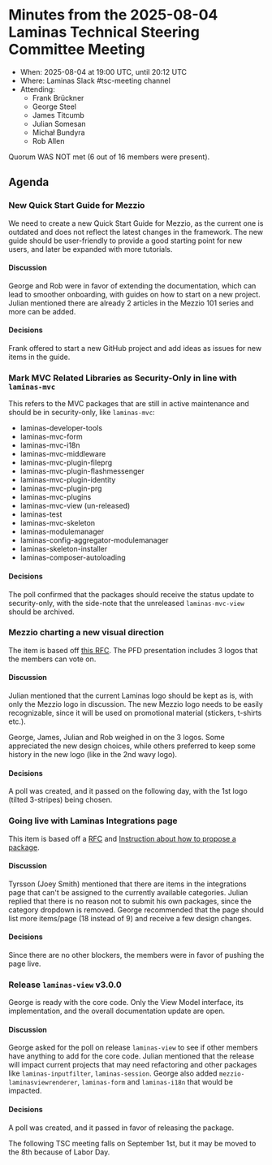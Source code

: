 # Minutes from the 2025-08-04 Laminas Technical Steering Committee Meeting

- When: 2025-08-04 at 19:00 UTC, until 20:12 UTC
- Where: Laminas Slack #tsc-meeting channel
- Attending:
    - Frank Brückner
    - George Steel
    - James Titcumb
    - Julian Somesan
    - Michał Bundyra
    - Rob Allen

Quorum WAS NOT met (6 out of 16 members were present).

## Agenda

### New Quick Start Guide for Mezzio

We need to create a new Quick Start Guide for Mezzio, as the current one is outdated and does not reflect the latest changes in the framework.
The new guide should be user-friendly to provide a good starting point for new users, and later be expanded with more tutorials.

#### Discussion

George and Rob were in favor of extending the documentation, which can lead to smoother onboarding, with guides on how to start on a new project.
Julian mentioned there are already 2 articles in the Mezzio 101 series and more can be added.

#### Decisions

Frank offered to start a new GitHub project and add ideas as issues for new items in the guide.

### Mark MVC Related Libraries as Security-Only in line with `laminas-mvc`

This refers to the MVC packages that are still in active maintenance and should be in security-only, like `laminas-mvc`:

- laminas-developer-tools
- laminas-mvc-form
- laminas-mvc-i18n
- laminas-mvc-middleware
- laminas-mvc-plugin-fileprg
- laminas-mvc-plugin-flashmessenger
- laminas-mvc-plugin-identity
- laminas-mvc-plugin-prg
- laminas-mvc-plugins
- laminas-mvc-view (un-released)
- laminas-test
- laminas-mvc-skeleton
- laminas-modulemanager
- laminas-config-aggregator-modulemanager
- laminas-skeleton-installer
- laminas-composer-autoloading

#### Decisions

The poll confirmed that the packages should receive the status update to security-only, with the side-note that the unreleased `laminas-mvc-view` should be archived.

### Mezzio charting a new visual direction

The item is based off [this RFC](https://github.com/laminas/getlaminas.org/issues/298).
The PFD presentation includes 3 logos that the members can vote on.

#### Discussion

Julian mentioned that the current Laminas logo should be kept as is, with only the Mezzio logo in discussion.
The new Mezzio logo needs to be easily recognizable, since it will be used on promotional material (stickers, t-shirts etc.).

George, James, Julian and Rob weighed in on the 3 logos.
Some appreciated the new design choices, while others preferred to keep some history in the new logo (like in the 2nd wavy logo).

#### Decisions

A poll was created, and it passed on the following day, with the 1st logo (tilted 3-stripes) being chosen.

### Going live with Laminas Integrations page

This item is based off a [RFC](https://github.com/laminas/getlaminas.org/pull/226) and [Instruction about how to propose a package](https://github.com/laminas/getlaminas.org/blob/preview-1/ADD_INTEGRATION.md).

#### Discussion

Tyrsson (Joey Smith) mentioned that there are items in the integrations page that can't be assigned to the currently available categories.
Julian replied that there is no reason not to submit his own packages, since the category dropdown is removed.
George recommended that the page should list more items/page (18 instead of 9) and receive a few design changes.

#### Decisions

Since there are no other blockers, the members were in favor of pushing the page live.

### Release `laminas-view` v3.0.0

George is ready with the core code.
Only the View Model interface, its implementation, and the overall documentation update are open.

#### Discussion

George asked for the poll on release `laminas-view` to see if other members have anything to add for the core code.
Julian mentioned that the release will impact current projects that may need refactoring and other packages like `laminas-inputfilter`, `laminas-session`.
George also added `mezzio-laminasviewrenderer`, `laminas-form` and `laminas-i18n` that would be impacted.

#### Decisions

A poll was created, and it passed in favor of releasing the package.

The following TSC meeting falls on September 1st, but it may be moved to the 8th because of Labor Day.